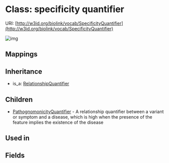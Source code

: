 # Class: specificity quantifier




URI: [http://w3id.org/biolink/vocab/SpecificityQuantifier](http://w3id.org/biolink/vocab/SpecificityQuantifier)

![img](images/SpecificityQuantifier.png)
## Mappings

## Inheritance

 *  is_a: [RelationshipQuantifier](RelationshipQuantifier.md)
## Children

 * [PathognomonicityQuantifier](PathognomonicityQuantifier.md) - A relationship quantifier between a variant or symptom and a disease, which is high when the presence of the feature implies the existence of the disease
## Used in

## Fields


